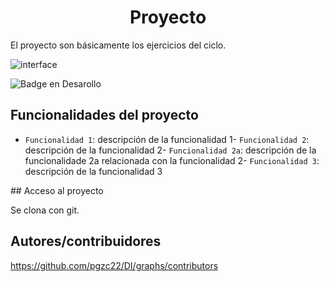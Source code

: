 <h1 align="center"> Proyecto </h1>

El proyecto son básicamente los ejercicios del ciclo.

![interface](https://github.com/pgzc22/DI/assets/145338610/8c3756e0-0a6b-44de-a37e-8221be462a18)

![Badge en Desarollo](https://img.shields.io/badge/STATUS-EN%20DESAROLLO-green)

## Funcionalidades del proyecto

- `Funcionalidad 1`: descripción de la funcionalidad 1- `Funcionalidad 2`: descripción de la funcionalidad 2- `Funcionalidad 2a`: descripción de la funcionalidade 2a relacionada con la funcionalidad 2- `Funcionalidad 3`: descripción de la funcionalidad 3

\## Acceso al proyecto

Se clona con git.

## Autores/contribuidores

https://github.com/pgzc22/DI/graphs/contributors
